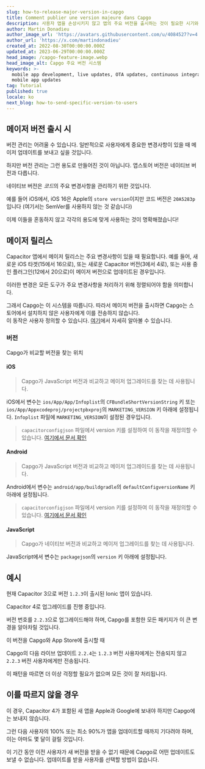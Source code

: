 ```yaml
---
slug: how-to-release-major-version-in-capgo
title: Comment publier une version majeure dans Capgo
description: 사용자 앱을 손상시키지 않고 앱의 주요 버전을 출시하는 것이 필요한 시기와 방법을 이해하기
author: Martin Donadieu
author_image_url: 'https://avatars.githubusercontent.com/u/4084527?v=4'
author_url: 'https://x.com/martindonadieu'
created_at: 2022-08-30T00:00:00.000Z
updated_at: 2023-06-29T00:00:00.000Z
head_image: /capgo-feature-image.webp
head_image_alt: Capgo 주요 버전 시스템
keywords: >-
  mobile app development, live updates, OTA updates, continuous integration,
  mobile app updates
tag: Tutorial
published: true
locale: ko
next_blog: how-to-send-specific-version-to-users
---
```


## 메이저 버전 출시 시

버전 관리는 어려울 수 있습니다. 일반적으로 사용자에게 중요한 변경사항이 있을 때 메이저 업데이트를 보내고 싶을 것입니다.

하지만 버전 관리는 그런 용도로 만들어진 것이 아닙니다. 앱스토어 버전은 네이티브 버전과 다릅니다.

네이티브 버전은 *코드*의 주요 변경사항을 관리하기 위한 것입니다.

예를 들어 iOS에서, iOS 16은 Apple의 `store version`이지만 코드 버전은 `20A5283p`입니다 (여기서는 SemVer를 사용하지 않는 것 같습니다)

이제 이들을 혼동하지 않고 각각의 용도에 맞게 사용하는 것이 명확해졌습니다!

## 메이저 릴리스

Capacitor 앱에서 메이저 릴리스는 주요 변경사항이 있을 때 필요합니다.
예를 들어, 새로운 iOS 타겟(15에서 16으로), 또는 새로운 Capacitor 버전(3에서 4로), 또는 사용 중인 플러그인(12에서 20으로)이 메이저 버전으로 업데이트된 경우입니다.

이러한 변경은 모든 도구가 주요 변경사항을 처리하기 위해 정렬되어야 함을 의미합니다.

그래서 Capgo는 이 시스템을 따릅니다.
따라서 메이저 버전을 출시하면 Capgo는 스토어에서 설치하지 않은 사용자에게 이를 전송하지 않습니다.\
이 동작은 사용자 정의할 수 있습니다. [여기](/docs/cli/commands/#disable-updates-strategy)에서 자세히 알아볼 수 있습니다.

### 버전

Capgo가 비교할 버전을 찾는 위치

#### iOS
  > Capgo가 JavaScript 버전과 비교하고 메이저 업그레이드를 찾는 데 사용됩니다.

 iOS에서 변수는 `ios/App/App/Infoplist`의 `CFBundleShortVersionString` 키 또는 `ios/App/Appxcodeproj/projectpbxproj`의 `MARKETING_VERSION` 키 아래에 설정됩니다. `Infoplist` 파일에 `MARKETING_VERSION`이 설정된 경우입니다.
  > `capacitorconfigjson` 파일에서 version 키를 설정하여 이 동작을 재정의할 수 있습니다. [여기에서 문서 확인](/docs/plugin/auto-update#advanced-settings/)

#### Android
  > Capgo가 JavaScript 버전과 비교하고 메이저 업그레이드를 찾는 데 사용됩니다.

  Android에서 변수는 `android/app/buildgradle`의 `defaultConfigversionName` 키 아래에 설정됩니다.
  > `capacitorconfigjson` 파일에서 version 키를 설정하여 이 동작을 재정의할 수 있습니다. [여기에서 문서 확인](/docs/plugin/auto-update#advanced-settings/)

#### JavaScript
  > Capgo가 네이티브 버전과 비교하고 메이저 업그레이드를 찾는 데 사용됩니다.

  JavaScript에서 변수는 `packagejson`의 `version` 키 아래에 설정됩니다.

## 예시

현재 Capacitor 3으로 버전 `1.2.3`이 출시된 Ionic 앱이 있습니다.

Capacitor 4로 업그레이드를 진행 중입니다.

버전 번호를 `2.2.3`으로 업그레이드해야 하며, Capgo를 포함한 모든 패키지가 이 큰 변경을 알아차릴 것입니다.

이 버전을 Capgo와 App Store에 출시할 때

Capgo의 다음 라이브 업데이트 `2.2.4`는 `1.2.3` 버전 사용자에게는 전송되지 않고 `2.2.3` 버전 사용자에게만 전송됩니다.

이 패턴을 따르면 더 이상 걱정할 필요가 없으며 모든 것이 잘 처리됩니다.

## 이를 따르지 않을 경우

이 경우, Capacitor 4가 포함된 새 앱을 Apple과 Google에 보내야 하지만 Capgo에는 보내지 않습니다.

그런 다음 사용자의 100% 또는 최소 90%가 앱을 업데이트할 때까지 기다려야 하며, 이는 아마도 몇 달이 걸릴 것입니다.

이 기간 동안 이전 사용자가 새 버전을 받을 수 없기 때문에 Capgo로 어떤 업데이트도 보낼 수 없습니다.
업데이트를 받을 사용자를 선택할 방법이 없습니다.